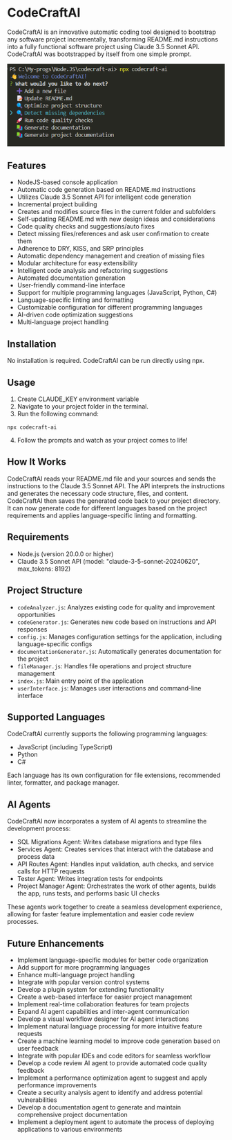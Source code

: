 # CodeCraftAI

CodeCraftAI is an innovative automatic coding tool designed to bootstrap any software project incrementally, transforming README.md instructions into a fully functional software project using Claude 3.5 Sonnet API. CodeCraftAI was bootstrapped by itself from one simple prompt.

![alt text](image.png)

## Features

-   NodeJS-based console application
-   Automatic code generation based on README.md instructions
-   Utilizes Claude 3.5 Sonnet API for intelligent code generation
-   Incremental project building
-   Creates and modifies source files in the current folder and subfolders
-   Self-updating README.md with new design ideas and considerations
-   Code quality checks and suggestions/auto fixes
-   Detect missing files/references and ask user confirmation to create them
-   Adherence to DRY, KISS, and SRP principles
-   Automatic dependency management and creation of missing files
-   Modular architecture for easy extensibility
-   Intelligent code analysis and refactoring suggestions
-   Automated documentation generation
-   User-friendly command-line interface
-   Support for multiple programming languages (JavaScript, Python, C#)
-   Language-specific linting and formatting
-   Customizable configuration for different programming languages
-   AI-driven code optimization suggestions
-   Multi-language project handling

## Installation

No installation is required. CodeCraftAI can be run directly using npx.

## Usage

1. Create CLAUDE_KEY environment variable
2. Navigate to your project folder in the terminal.
3. Run the following command:

```
npx codecraft-ai
```

4. Follow the prompts and watch as your project comes to life!

## How It Works

CodeCraftAI reads your README.md file and your sources and sends the instructions to the Claude 3.5 Sonnet API. The API interprets the instructions and generates the necessary code structure, files, and content. CodeCraftAI then saves the generated code back to your project directory. It can now generate code for different languages based on the project requirements and applies language-specific linting and formatting.

## Requirements

-   Node.js (version 20.0.0 or higher)
-   Claude 3.5 Sonnet API (model: "claude-3-5-sonnet-20240620", max_tokens: 8192)

## Project Structure

-   `codeAnalyzer.js`: Analyzes existing code for quality and improvement opportunities
-   `codeGenerator.js`: Generates new code based on instructions and API responses
-   `config.js`: Manages configuration settings for the application, including language-specific configs
-   `documentationGenerator.js`: Automatically generates documentation for the project
-   `fileManager.js`: Handles file operations and project structure management
-   `index.js`: Main entry point of the application
-   `userInterface.js`: Manages user interactions and command-line interface

## Supported Languages

CodeCraftAI currently supports the following programming languages:

-   JavaScript (including TypeScript)
-   Python
-   C#

Each language has its own configuration for file extensions, recommended linter, formatter, and package manager.

## AI Agents

CodeCraftAI now incorporates a system of AI agents to streamline the development process:

-   SQL Migrations Agent: Writes database migrations and type files
-   Services Agent: Creates services that interact with the database and process data
-   API Routes Agent: Handles input validation, auth checks, and service calls for HTTP requests
-   Tester Agent: Writes integration tests for endpoints
-   Project Manager Agent: Orchestrates the work of other agents, builds the app, runs tests, and performs basic UI checks

These agents work together to create a seamless development experience, allowing for faster feature implementation and easier code review processes.

## Future Enhancements

-   Implement language-specific modules for better code organization
-   Add support for more programming languages
-   Enhance multi-language project handling
-   Integrate with popular version control systems
-   Develop a plugin system for extending functionality
-   Create a web-based interface for easier project management
-   Implement real-time collaboration features for team projects
-   Expand AI agent capabilities and inter-agent communication
-   Develop a visual workflow designer for AI agent interactions
-   Implement natural language processing for more intuitive feature requests
-   Create a machine learning model to improve code generation based on user feedback
-   Integrate with popular IDEs and code editors for seamless workflow
-   Develop a code review AI agent to provide automated code quality feedback
-   Implement a performance optimization agent to suggest and apply performance improvements
-   Create a security analysis agent to identify and address potential vulnerabilities
-   Develop a documentation agent to generate and maintain comprehensive project documentation
-   Implement a deployment agent to automate the process of deploying applications to various environments
